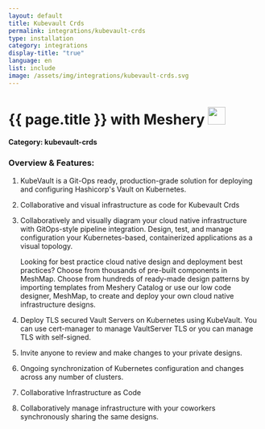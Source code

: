 ```yaml
---
layout: default
title: Kubevault Crds
permalink: integrations/kubevault-crds
type: installation
category: integrations
display-title: "true"
language: en
list: include
image: /assets/img/integrations/kubevault-crds.svg
---
```


<h1>{{ page.title }} with Meshery <img src="{{ page.image }}" style="width: 35px; height: 35px;" /></h1>


#### Category: kubevault-crds

### Overview & Features:
1. KubeVault is a Git-Ops ready, production-grade solution for deploying and configuring Hashicorp's Vault on Kubernetes.

2. Collaborative and visual infrastructure as code for Kubevault Crds

4. 
    Collaboratively and visually diagram your cloud native infrastructure with GitOps-style pipeline integration. Design, test, and manage configuration your Kubernetes-based, containerized applications as a visual topology.



    Looking for best practice cloud native design and deployment best practices? Choose from thousands of pre-built components in MeshMap. Choose from hundreds of ready-made design patterns by importing templates from Meshery Catalog or use our low code designer, MeshMap, to create and deploy your own cloud native infrastructure designs.



5. Deploy TLS secured Vault Servers on Kubernetes using KubeVault. You can use cert-manager to manage VaultServer TLS or you can manage TLS with self-signed.

6. Invite anyone to review and make changes to your private designs.

7. Ongoing synchronization of Kubernetes configuration and changes across any number of clusters.

8. Collaborative Infrastructure as Code

9. Collaboratively manage infrastructure with your coworkers synchronously sharing the same designs.

